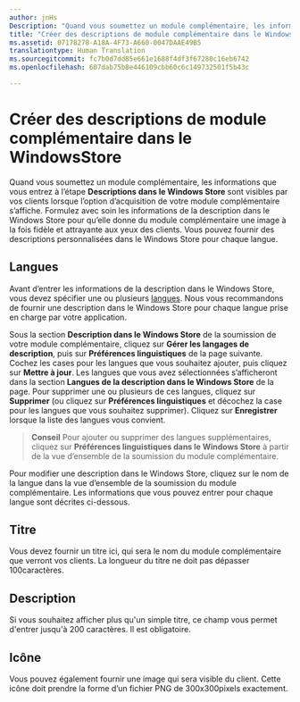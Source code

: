 ```yaml
---
author: jnHs
Description: "Quand vous soumettez un module complémentaire, les informations que vous entrez à l’étape Descriptions dans le Windows Store sont visibles par vos clients."
title: "Créer des descriptions de module complémentaire dans le WindowsStore"
ms.assetid: 07178278-A18A-4F73-A660-0047DAAE49B5
translationtype: Human Translation
ms.sourcegitcommit: fc7b0d7dd85e661e1688f4df3f67280c16eb6742
ms.openlocfilehash: 607dab75b8e446109cbb60c6c149732501f5b43c

---
```


# Créer des descriptions de module complémentaire dans le WindowsStore


Quand vous soumettez un module complémentaire, les informations que vous entrez à l’étape **Descriptions dans le Windows Store** sont visibles par vos clients lorsque l’option d’acquisition de votre module complémentaire s’affiche. Formulez avec soin les informations de la description dans le Windows Store pour qu’elle donne du module complémentaire une image à la fois fidèle et attrayante aux yeux des clients. Vous pouvez fournir des descriptions personnalisées dans le Windows Store pour chaque langue.

## Langues


Avant d’entrer les informations de la description dans le Windows Store, vous devez spécifier une ou plusieurs [langues](supported-languages.md). Nous vous recommandons de fournir une description dans le Windows Store pour chaque langue prise en charge par votre application.

Sous la section **Description dans le Windows Store** de la soumission de votre module complémentaire, cliquez sur **Gérer les langages de description**, puis sur **Préférences linguistiques** de la page suivante. Cochez les cases pour les langues que vous souhaitez ajouter, puis cliquez sur **Mettre à jour**. Les langues que vous avez sélectionnées s’afficheront dans la section **Langues de la description dans le Windows Store** de la page. Pour supprimer une ou plusieurs de ces langues, cliquez sur **Supprimer** (ou cliquez sur **Préférences linguistiques** et décochez la case pour les langues que vous souhaitez supprimer). Cliquez sur **Enregistrer** lorsque la liste des langues vous convient.

> **Conseil** Pour ajouter ou supprimer des langues supplémentaires, cliquez sur **Préférences linguistiques dans le Windows Store** à partir de la vue d’ensemble de la soumission du module complémentaire.

Pour modifier une description dans le Windows Store, cliquez sur le nom de la langue dans la vue d’ensemble de la soumission du module complémentaire. Les informations que vous pouvez entrer pour chaque langue sont décrites ci-dessous.

## Titre

Vous devez fournir un titre ici, qui sera le nom du module complémentaire que verront vos clients. La longueur du titre ne doit pas dépasser 100caractères.

## Description

Si vous souhaitez afficher plus qu'un simple titre, ce champ vous permet d'entrer jusqu'à 200 caractères. Il est obligatoire.

## Icône

Vous pouvez également fournir une image qui sera visible du client. Cette icône doit prendre la forme d’un fichier PNG de 300x300pixels exactement.

 

 







<!--HONumber=Aug16_HO5-->


